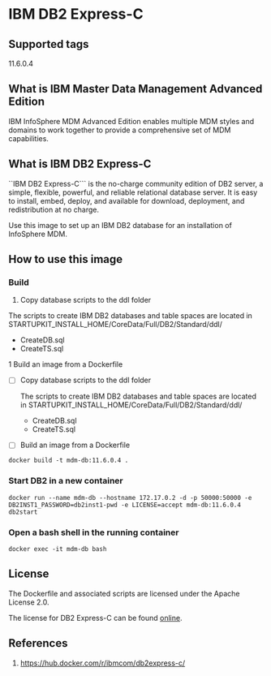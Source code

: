 # IBM DB2 Express-C

## Supported tags

11.6.0.4

## What is IBM Master Data Management Advanced Edition

IBM InfoSphere MDM Advanced Edition enables multiple MDM styles and domains to work together to provide a comprehensive set of MDM capabilities.

## What is IBM DB2 Express-C

``IBM DB2 Express-C``` is the no-charge community edition of DB2 server, a simple, flexible, powerful, and reliable relational database server. 
It is easy to install, embed, deploy, and available for download, deployment, and redistribution at no charge.

Use this image to set up an IBM DB2 database for an installation of InfoSphere MDM.

## How to use this image

### Build

1. Copy database scripts to the ddl folder

  The scripts to create IBM DB2 databases and table spaces are located in STARTUPKIT_INSTALL_HOME/CoreData/Full/DB2/Standard/ddl/
  * CreateDB.sql
  * CreateTS.sql

1 Build an image from a Dockerfile


- [ ] Copy database scripts to the ddl folder

  The scripts to create IBM DB2 databases and table spaces are located in STARTUPKIT_INSTALL_HOME/CoreData/Full/DB2/Standard/ddl/
  * CreateDB.sql
  * CreateTS.sql

- [ ] Build an image from a Dockerfile

```
docker build -t mdm-db:11.6.0.4 .
```

### Start DB2 in a new container

```
docker run --name mdm-db --hostname 172.17.0.2 -d -p 50000:50000 -e DB2INST1_PASSWORD=db2inst1-pwd -e LICENSE=accept mdm-db:11.6.0.4 db2start
```

### Open a bash shell in the running container

```
docker exec -it mdm-db bash
```

## License

The Dockerfile and associated scripts are licensed under the Apache License 2.0. 

The license for DB2 Express-C can be found [online](http://www-03.ibm.com/software/sla/sladb.nsf/displaylis/5DF1EE126832D3F185257DAB0064BEFA?OpenDocument).

## References

1. https://hub.docker.com/r/ibmcom/db2express-c/
